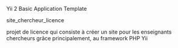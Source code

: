 
Yii 2 Basic Application Template

site_chercheur_licence

projet de licence qui consiste à créer un site pour les enseignants chercheurs grâce principalement, au framework PHP Yii

